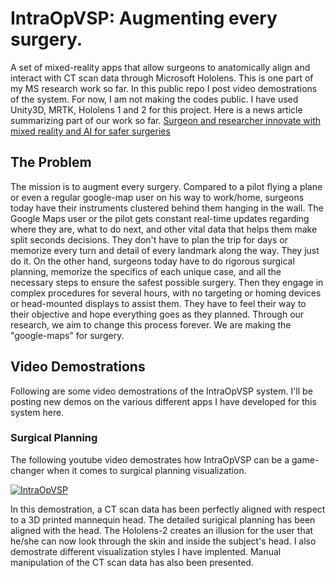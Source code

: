 # IntraOpVSP: Augmenting every surgery.
A set of mixed-reality apps that allow surgeons to anatomically align and interact with CT scan data through Microsoft Hololens. This is one part of my MS research work so far. In this public repo I post video demostrations of the system. For now, I am not making the codes public. I have used Unity3D, MRTK, Hololens 1 and 2 for this project.
Here is a news article summarizing part of our work so far. [Surgeon and researcher innovate with mixed reality and AI for safer surgeries](https://www.healthcareitnews.com/news/surgeon-and-researcher-innovate-mixed-reality-and-ai-safer-surgeries)

## The Problem
The mission is to augment every surgery. Compared to a pilot flying a plane or even a regular google-map user on his way to work/home, surgeons today have their instruments clustered behind them hanging in the wall. The Google Maps user or the pilot gets constant real-time updates regarding where they are, what to do next, and other vital data that helps them make split seconds decisions. They don't have to plan the trip for days or memorize every turn and detail of every landmark along the way. They just do it. On the other hand, surgeons today have to do rigorous surgical planning, memorize the specifics of each unique case, and all the necessary steps to ensure the safest possible surgery. Then they engage in complex procedures for several hours, with no targeting or homing devices or head-mounted displays to assist them. They have to feel their way to their objective and hope everything goes as they planned. Through our research, we aim to change this process forever. We are making the "google-maps" for surgery.

## Video Demostrations
Following are some video demostrations of the IntraOpVSP system. I'll be posting new demos on the various different apps I have developed for this system here.

### Surgical Planning
The following youtube video demostrates how IntraOpVSP can be a game-changer when it comes to surgical planning visualization.

[![IntraOpVSP](https://user-images.githubusercontent.com/29538019/137572025-15b9ccc6-e18a-435a-8401-c1c33178f9d1.jpg)](https://youtu.be/kwTxmF2W0vY)

In this demostration, a CT scan data has been perfectly aligned with respect to a 3D printed mannequin head. The detailed surigical planning has been aligned with the head. The Hololens-2 creates an illusion for the user that he/she can now look through the skin and inside the subject's head. I also demostrate different visualization styles I have implented. Manual manipulation of the CT scan data has also been presented.
